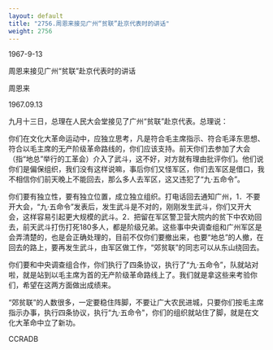 ```yaml
---
layout: default
title: "2756.周恩来接见广州“贫联”赴京代表时的讲话"
weight: 2756
---
```


1967-9-13

周恩来接见广州“贫联”赴京代表时的讲话

周恩来

1967.09.13

九月十三日，总理在人民大会堂接见了广州“贫联”赴京代表。总理说：

你们在文化大革命运动中，应独立思考，凡是符合毛主席指示、符合毛泽东思想、符合以毛主席的无产阶级革命路线的，你们应该支持。前天你们去参加了大会（指“地总”举行的工革会）介入了武斗，这不好，对方就有理由批评你们。他们说你们是偏保组织，我们没有这样说嘛，事后你们又怪军区，你们去军区是借口，我不相信你们前天晚上不能回去，那么多人去军区，这又违犯了“九·五命令”。

你们要有独立性，要有独立位置，成立独立组织。打电话回去通知广州，1．不要开大会，“九·五命令”发表后，发生武斗是不对的，刚刚发生武斗，你们又开大会，这样容易引起更大规模的武斗。2．把留在军区警卫营大院内的贫下中农劝回去，前天武斗打伤打死180多人，都是阶级兄弟。这些事中央调查组和广州军区是会弄清楚的，也是会正确处理的，目前不仅你们要撤出来，也要“地总”的人撤，在回去的路上，要再发生武斗，由军区做工作，“郊贫联”的同志可以从东山绕回去。

你们要和中央调查组合作，你们执行了四条协议，执行了“九·五命令”，队就站对啦，就是站到以毛主席为首的无产阶级革命路线上了。我们就是拿这些来考验你们，希望在这两方面做出成绩来。

“郊贫联”的人数很多，一定要稳住阵脚，不要让广大农民进城，只要你们按毛主席指示办事，执行四条协议，执行“九·五命令"，你们的组织就站住了脚，就是在文化大革命中立了新功。

CCRADB

